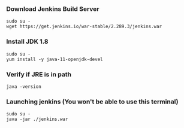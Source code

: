 ### Download Jenkins Build Server
```
sudo su -
wget https://get.jenkins.io/war-stable/2.289.3/jenkins.war
```

### Install JDK 1.8
```
sudo su -
yum install -y java-11-openjdk-devel
```

### Verify if JRE is in path
```
java -version
```

### Launching jenkins (You won't be able to use this terminal)
```
sudo su -
java -jar ./jenkins.war
```

